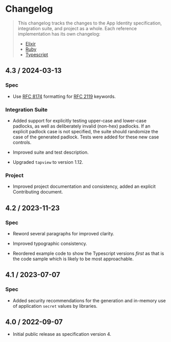 # Changelog

> This changelog tracks the changes to the App Identity specification,
> integration suite, and project as a whole. Each reference implementation has
> its own changelog:
>
> - [Elixir](elixir/Changelog.md)
> - [Ruby](ruby/Changelog.md)
> - [Typescript](ts/Changelog.md)

## 4.3 / 2024-03-13

### Spec

- Use [RFC 8174][rfc8174] formatting for [RFC 2119][rfc2119] keywords.

### Integration Suite

- Added support for explicitly testing upper-case and lower-case padlocks, as
  well as deliberately invalid (non-hex) padlocks. If an explicit padlock case
  is not specified, the suite should randomize the case of the generated
  padlock. Tests were added for these new case controls.

- Improved suite and test description.

- Upgraded `tapview` to version 1.12.

### Project

- Improved project documentation and consistency, added an explicit Contributing
  document.

## 4.2 / 2023-11-23

### Spec

- Reword several paragraphs for improved clarity.

- Improved typographic consistency.

- Reordered example code to show the Typescript versions _first_ as that is the
  code sample which is likely to be most approachable.

## 4.1 / 2023-07-07

### Spec

- Added security recommendations for the generation and in-memory use of
  application `secret` values by libraries.

## 4.0 / 2022-09-07

- Initial public release as specification version 4.

[rfc2119]: https://datatracker.ietf.org/doc/html/rfc2119
[rfc8174]: https://datatracker.ietf.org/doc/html/rfc8174
